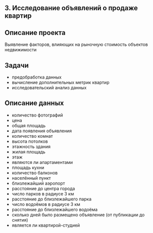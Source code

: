 ## 3. Исследование объявлений о продаже квартир
## Описание проекта
Выявление факторов, влияющих на рыночную стоимость объектов недвижимости
## Задачи
  * предобработка данных
  * вычисление дополнительных метрик квартир
  * исследовательский анализ данных
## Описание данных
  * количество фотографий	
  * цена	
  * общая площадь	
  * дата появления объявления	
  * количество комнат	
  * высота потолков	
  * этажность здания	
  * жилая площадь	
  * этаж	
  * являются ли апартаментами
  * площадь кухни
  * количество балконов	
  * населённый пункт
  * близлежайший аэропорт	
  * расстояние до центра города	
  * число парков в радиусе 3 км	
  * расстояние до близлежайшего парка	
  * число водоёмов в радиусе 3 км	
  * расстояние до близлежайшего водоёма	
  *  сколько дней было размещено объявление (от публикации до снятия)
  *  является ли квартирой-студией
